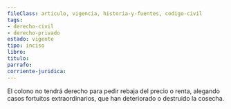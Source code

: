 ```yaml
---
fileClass: articulo, vigencia, historia-y-fuentes, codigo-civil
tags:
- derecho-civil
- derecho-privado
estado: vigente
tipo: inciso
libro:
titulo:
parrafo:
corriente-juridica:
---
```

El colono no tendrá derecho para pedir rebaja del precio o renta, alegando casos fortuitos extraordinarios, que han deteriorado o destruido la cosecha.